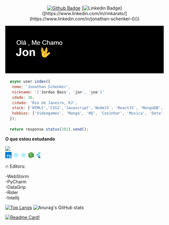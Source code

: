 ### 


<div align="center">


[![Github Badge](https://img.shields.io/badge/-Github-000?style=flat-square&logo=Github&logoColor=white&link=https://github.com/rmkarato)](https://github.com/jordaobass)       [![Linkedin Badge](https://img.shields.io/badge/-LinkedIn-blue?style=flat-square&logo=Linkedin&logoColor=white&link=[https://www.linkedin.com/in/jonathan-schenker-23479773/](https://www.linkedin.com/in/jonathan-schenker-0/))]([https://www.linkedin.com/in/rmkarato/](https://www.linkedin.com/in/jonathan-schenker-0/))


</div>


<div>
<img src="header.png">
</div>


```javascript
  async user.index({
   nome: 'Jonathan Schenker',
   nickname: '['Jordao Bass', 'jon', 'joe']'
   idade: 30,
   cidade: 'Rio de Janeiro, RJ',
   stack: ['HTML5','CSS3','Javascript','NodeJS', 'ReactJS', 'MongoDB', 'MySQL','Oracle', 'SqlServer', 'PostGreSql', '.NET CORE', 'React-Native', 'Flutter', 'Java' ],
   hobbies: ['Videogames', 'Mangá', 'HQ', 'Cozinhar', 'Musica', 'Dota','BasketBall' ,'Aprender coisas novas']
  });

  return response.status(201).send();
```

**O que estou estudando**  


<p align="justify">
  
<code><img height="20" src="https://raw.githubusercontent.com/jmnote/z-icons/master/svg/javascript.svg">
</code><code><img height="20" src="https://raw.githubusercontent.com/github/explore/80688e429a7d4ef2fca1e82350fe8e3517d3494d/topics/typescript/typescript.png"></code>
<code><img height="20" src="https://raw.githubusercontent.com/github/explore/80688e429a7d4ef2fca1e82350fe8e3517d3494d/topics/react-native/react-native.png"></code>
<code><img height="20" src="https://raw.githubusercontent.com/github/explore/80688e429a7d4ef2fca1e82350fe8e3517d3494d/topics/react/react.png"></code>
<code><img height="20" src="https://raw.githubusercontent.com/github/explore/80688e429a7d4ef2fca1e82350fe8e3517d3494d/topics/nodejs/nodejs.png"></code> <code><img height="20" src="https://raw.githubusercontent.com/github/explore/80688e429a7d4ef2fca1e82350fe8e3517d3494d/topics/flutter/flutter.png"></code>  

</p>


🔥 Editors: 

-WebStorm     
-PyCharm       
-DataGrip    
-Rider        
-Intellij     


<p align="justify">

[![Top Langs](https://github-readme-stats.vercel.app/api/top-langs/?username=jordaobass&hide=css,html&theme=radical)](https://github.com/jordaobass/github-readme-stats) ![Anurag's GitHub stats](https://github-readme-stats.vercel.app/api?username=jordaobass&show_icons=true&theme=radical)

</p>

[![Readme Card](https://github-readme-stats.vercel.app/api/pin/?username=jordaobass&repo=rs-go-barber-web&theme=radical)!](https://github.com/jordaobass/github-readme-stats)

